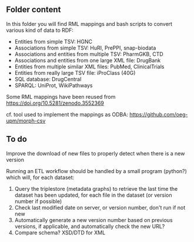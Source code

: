 ## Folder content

In this folder you will find RML mappings and bash scripts to convert various kind of data to RDF:

* Entities from simple TSV: HGNC
* Associations from simple TSV: HuRI, PrePPI, snap-biodata
* Associations and entities from multiple TSV: PharmGKB, CTD
* Associations and entities from one large XML file: DrugBank
* Entities from multiple similar XML files: PubMed, ClinicalTrials 
* Entities from really large TSV file: iProClass (40G)
* SQL database: DrugCentral
* SPARQL: UniProt, WikiPathways

Some RML mappings have been reused from https://doi.org/10.5281/zenodo.3552369

cf. tool used to implement the mappings as ODBA: https://github.com/oeg-upm/morph-csv

## To do

Improve the download of new files to properly detect when there is a new version

Running an ETL workflow should be handled by a small program (python?) which will, for each dataset:

1. Query the triplestore (metadata graphs) to retrieve the last time the dataset has been updated, for each file in the dataset (or version number if possible)
2. Check last modified date on server, or version number, don't run if not new
3. Automatically generate a new version number based on previous versions, if applicable, and automatically check the new URL?
4. Compare schema? XSD/DTD for XML
